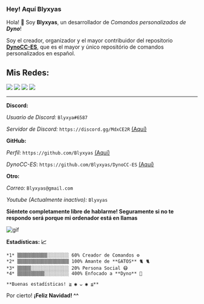 ### Hey! Aquí Blyxyas

Hola! 👋 Soy **Blyxyas**, un desarrollador de *Comandos personalizados de **Dyno***!

Soy el creador, organizador y el mayor contribuidor del repositorio **[DynoCC-ES](https://github.com/Blyxyas/DynoCC-ES)**, que es el mayor y único repositório de  comandos personalizados en español.

## **Mis Redes:**

<img src="https://img.shields.io/badge/discord-%237289DA.svg?&style=for-the-badge&logo=discord&logoColor=white" /> <img src="https://img.shields.io/badge/github-%23100000.svg?&style=for-the-badge&logo=github&logoColor=white" /> <img src="https://img.shields.io/badge/gmail-D14836?&style=for-the-badge&logo=gmail&logoColor=white"> <img src="https://img.shields.io/badge/youtube-%23FF0000.svg?&style=for-the-badge&logo=youtube&logoColor=white">

---

**Discord:**

*Usuario de Discord:* `Blyxya#6587`

*Servidor de Discord:* `https://discord.gg/MdxCE2R` [(Aquí)](https://discord.gg/MdxCE2R)

**GitHub:**

*Perfíl:* `https://github.com/Blyxyas` [(Aquí)](https://github.com/Blyxyas)

*DynoCC-ES*: `https://github.com/Blyxyas/DynoCC-ES` [(Aquí)](https://github.com/Blyxyas/DynoCC-ES)

**Otro:**

*Correo:* `Blyxyas@gmail.com`

*Youtube (Actualmente inactivo):* `Blyxyas`

**Siéntete completamente libre de hablarme! Seguramente si no te respondo será porque mi ordenador está en llamas**

![gif](https://media.giphy.com/media/dbtDDSvWErdf2/source.gif)

**Estadísticas: 📈**

```
*1* ▒▒▒▒▒▒▒▒▒▒▒░░░░░░░░ 60% Creador de Comandos ⚙
*2* ▒▒▒▒▒▒▒▒▒▒▒▒▒▒▒▒▒▒▒ 100% Amante de **GATOS** 🐈 🐈
*3* ▒▒▒▒▒░░░░░░░░░░░░░░ 20% Persona Social 😷
*4* ▒▒▒▒▒▒▒▒▒▒░░░░░░░░░ 400% Enfocado a **Dyno** 🐲

**Buenas estadísticas! ≧ ◉ ᴗ ◉ ≦**
```

Por cierto! **¡Feliz Navidad! ^^**


